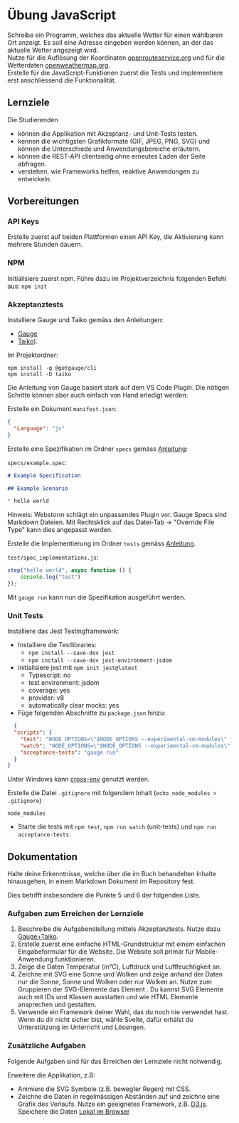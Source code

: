 # Übung JavaScript

Schreibe ein Programm, welches das aktuelle Wetter für einen wählbaren Ort anzeigt. Es soll eine Adresse eingeben werden
können, an der das aktuelle Wetter angezeigt wird.  
Nutze für die Auflösung der Koordinaten [openrouteservice.org](https://openrouteservice.org/dev/#/api-docs/geocode) und
für die Wetterdaten [openweathermap.org](https://openweathermap.org/current).  
Erstelle für die JavaScript-Funktionen zuerst die Tests und implementiere erst anschliessend die Funktionalität.

## Lernziele

Die Studierenden

- können die Applikation mit Akzeptanz- und Unit-Tests testen.
- kennen die wichtigsten Grafikformate (GIF, JPEG, PNG, SVG) und können die Unterschiede und Anwendungsbereiche erläutern.
- können die REST-API clientseitig ohne erneutes Laden der Seite abfragen.
- verstehen, wie Frameworks helfen, reaktive Anwendungen zu entwickeln.

## Vorbereitungen

### API Keys

Erstelle zuerst auf beiden Plattformen einen API Key, die Aktivierung kann mehrere Stunden dauern.

### NPM

Initialisiere zuerst npm. Führe dazu im Projektverzeichnis folgenden Befehl aus: `npm init`

### Akzeptanztests

Installiere Gauge und Taiko gemäss den Anleitungen:

- [Gauge](https://docs.gauge.org/getting_started/installing-gauge?os=macos&language=javascript&ide=vscode)
- [Taiko](https://docs.taiko.dev/installing/)).

Im Projektordner:
```shell
npm install -g @getgauge/cli
npm install -D taiko
```

Die Anleitung von Gauge basiert stark auf dem VS Code Plugin. Die nötigen Schritte können aber auch einfach von Hand
erledigt werden:

Erstelle ein Dokument `manifest.json`:

```json
{
  "Language": "js"
}
```

Erstelle eine Spezifikation im Ordner `specs`
gemäss [Anleitung](https://docs.gauge.org/writing-specifications?os=macos&language=javascript&ide=vscode):

`specs/example.spec`:

```markdown
# Example Specification

## Example Scenario

* hello world
```

Hinweis: Webstorm schlägt ein unpassendes Plugin vor. Gauge Specs sind Markdown Dateien. Mit Rechtsklick auf das
Datei-Tab -> "Override File Type" kann dies angepasst werden.

Erstelle die Implementierung im Ordner `tests`
gemäss [Anleitung](https://docs.gauge.org/writing-specifications?os=macos&language=javascript&ide=vscode#step-implementations).

`test/spec_implementations.js`:

```javascript
step("hello world", async function () {
    console.log("test")
});

```

Mit `gauge run` kann nun die Spezifikation ausgeführt werden.

### Unit Tests

Installiere das Jest Testingframework:

- Installiere die Testlibraries:
  - `npm install --save-dev jest`
  - `npm install --save-dev jest-environment-jsdom`
- initialisiere jest mit `npm init jest@latest`
    - Typescript: no
    - test environment: jsdom
    - coverage: yes
    - provider: v8
    - automatically clear mocks: yes
- Füge folgenden Abschnitte zu `package.json` hinzu:
```json
  {
  "scripts": {
    "test": "NODE_OPTIONS=\"$NODE_OPTIONS --experimental-vm-modules\" jest",
    "watch": "NODE_OPTIONS=\"$NODE_OPTIONS --experimental-vm-modules\" jest --watchAll",
    "acceptance-tests": "gauge run"
  }
}
```
Unter Windows kann [cross-env](https://www.npmjs.com/package/cross-env) genutzt werden.

Erstelle die Datei `.gitignore` mit folgendem Inhalt (`echo node_modules > .gitignore`)

```gitignore
node_modules
```

- Starte die tests mit `npm test`, `npm run watch` (unit-tests) und `npm run acceptance-tests`.

## Dokumentation

Halte deine Erkenntnisse, welche über die im Buch behandelten Inhalte hinausgehen, in einem Markdown Dokument im
Repository fest.

Dies betrifft insbesondere die Punkte 5 und 6 der folgenden Liste.

### Aufgaben zum Erreichen der Lernziele

1. Beschreibe die Aufgabenstellung mittels Akzeptanztests. Nutze dazu [Gauge+Taiko](https://gauge.org/).
2. Erstelle zuerst eine einfache HTML-Grundstruktur mit einem einfachen Eingabeformular für die Website. Die Website
   soll primär für Mobile-Anwendung funktionieren.
3. Zeige die Daten Temperatur (in°C), Luftdruck und Luftfeuchtigkeit an.
4. Zeichne mit SVG eine Sonne und Wolken und zeige anhand der Daten nur die Sonne, Sonne und Wolken oder nur Wolken an.
   Nutze zum Gruppieren der SVG-Elemente das Element <g>. Du kannst SVG Elemente auch mit IDs und Klassen ausstatten und
   wie HTML Elemente ansprechen und gestalten.
5. Verwende ein Framework deiner Wahl, das du noch nie verwendet hast. Wenn du dir nicht sicher bist, wähle Svelte,
   dafür erhälst du Unterstützung im Unterricht und Lösungen.

### Zusätzliche Aufgaben

Folgende Aufgaben sind für das Erreichen der Lernziele nicht notwendig.

Erweitere die Applikation, z.B:

- Animiere die SVG Symbole (z.B. bewegter Regen) mit CSS.
- Zeichne die Daten in regelmässigen Abständen auf und zeichne eine Grafik des Verlaufs. Nutze ein geeignetes
Framework, z.B. [D3.js](https://github.com/d3/d3/wiki). Speichere die
Daten [Lokal im Browser](https://developer.mozilla.org/en-US/docs/Web/API/Window/localStorage)
